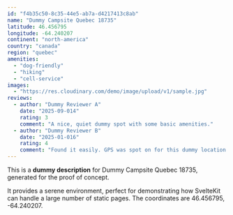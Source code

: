 ```yaml
---
id: "f4b35c50-8c35-44e5-ab7a-d4217413c8ab"
name: "Dummy Campsite Quebec 18735"
latitude: 46.456795
longitude: -64.240207
continent: "north-america"
country: "canada"
region: "quebec"
amenities:
  - "dog-friendly"
  - "hiking"
  - "cell-service"
images:
  - "https://res.cloudinary.com/demo/image/upload/v1/sample.jpg"
reviews:
  - author: "Dummy Reviewer A"
    date: "2025-09-014"
    rating: 3
    comment: "A nice, quiet dummy spot with some basic amenities."
  - author: "Dummy Reviewer B"
    date: "2025-01-016"
    rating: 4
    comment: "Found it easily. GPS was spot on for this dummy location."
---
```


This is a **dummy description** for Dummy Campsite Quebec 18735, generated for the proof of concept.

It provides a serene environment, perfect for demonstrating how SvelteKit can handle a large number of static pages. The coordinates are 46.456795, -64.240207.
